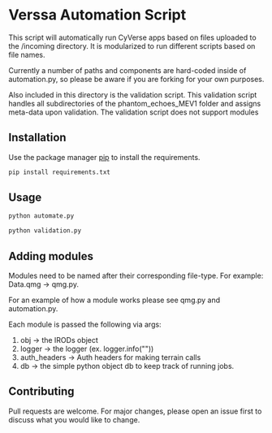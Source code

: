 # Verssa Automation Script

This script will automatically run CyVerse apps based on files uploaded to the /incoming directory. It is modularized to run different scripts based on file names.

Currently a number of paths and components are hard-coded inside of automation.py, so please be aware if you are forking for your own purposes.

Also included in this directory is the validation script. This validation script handles all subdirectories of the phantom_echoes_MEV1 folder and assigns meta-data upon validation. The validation script does not support modules

## Installation

Use the package manager [pip](https://pip.pypa.io/en/stable/) to install the requirements.

```bash
pip install requirements.txt
```

## Usage

```bash
python automate.py
```

```bash
python validation.py
```
## Adding modules
Modules need to be named after their corresponding file-type. For example: Data.qmg -> qmg.py.

For an example of how a module works please see qmg.py and automation.py.

Each module is passed the following via args: 
1. obj -> the IRODs object
2. logger -> the logger (ex. logger.info(""))
3. auth_headers -> Auth headers for making terrain calls
4. db -> the simple python object db to keep track of running jobs.
## Contributing
Pull requests are welcome. For major changes, please open an issue first to discuss what you would like to change.
